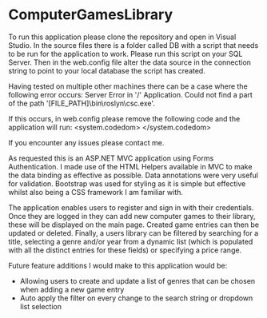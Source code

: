 # ComputerGamesLibrary

To run this application please clone the repository and open in Visual Studio.
In the source files there is a folder called DB with a script that needs to be run for the application to work.
Please run this script on your SQL Server.
Then in the web.config file alter the data source in the connection string to point to your local database the script has created.

Having tested on multiple other machines there can be a case where the following error occurs:
Server Error in '/' Application. 
Could not find a part of the path '[FILE_PATH]\bin\roslyn\csc.exe'. 


If this occurs, in web.config please remove the following code and the application will run:
<system.codedom>
    <compilers>
      <compiler language="c#;cs;csharp" extension=".cs" type="Microsoft.CodeDom.Providers.DotNetCompilerPlatform.CSharpCodeProvider, Microsoft.CodeDom.Providers.DotNetCompilerPlatform, Version=1.0.0.0, Culture=neutral, PublicKeyToken=31bf3856ad364e35" warningLevel="4" compilerOptions="/langversion:6 /nowarn:1659;1699;1701"></compiler>
      <compiler language="vb;vbs;visualbasic;vbscript" extension=".vb" type="Microsoft.CodeDom.Providers.DotNetCompilerPlatform.VBCodeProvider, Microsoft.CodeDom.Providers.DotNetCompilerPlatform, Version=1.0.0.0, Culture=neutral, PublicKeyToken=31bf3856ad364e35" warningLevel="4" compilerOptions="/langversion:14 /nowarn:41008 /define:_MYTYPE=\&quot;Web\&quot; /optionInfer+"></compiler>
    </compilers>
</system.codedom>

If you encounter any issues please contact me.



As requested this is an ASP.NET MVC application using Forms Authentication. I made use of the HTML Helpers available in MVC to make the data binding as effective as possible. Data annotations were very useful for validation. Bootstrap was used for styling as it is simple but effective whilst also being a CSS framework I am familiar with.

The application enables users to register and sign in with their credentials. Once they are logged in they can add new computer games to their library, these will be displayed on the main page. Created game entries can then be updated or deleted. Finally, a users library can be filtered by searching for a title, selecting a genre and/or year from a dynamic list (which is populated with all the distinct entries for these fields) or specifying a price range.

Future feature additions I would make to this application would be: 
- Allowing users to create and update a list of genres that can be chosen when adding a new game entry
- Auto apply the filter on every change to the search string or dropdown list selection
